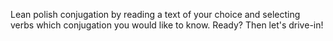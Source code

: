 Lean polish conjugation by reading a text of your choice and selecting verbs which conjugation you would like to know.
Ready? Then let's drive-in!